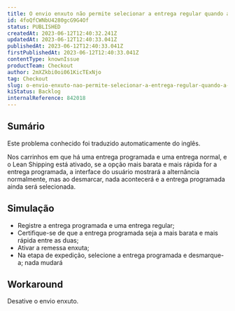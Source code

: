 ```yaml
---
title: O envio enxuto não permite selecionar a entrega regular quando a entrega programada é a mais barata e mais rápida
id: 4foQfCWNbU4280gcG9G4Of
status: PUBLISHED
createdAt: 2023-06-12T12:40:32.241Z
updatedAt: 2023-06-12T12:40:33.041Z
publishedAt: 2023-06-12T12:40:33.041Z
firstPublishedAt: 2023-06-12T12:40:33.041Z
contentType: knownIssue
productTeam: Checkout
author: 2mXZkbi0oi061KicTExNjo
tag: Checkout
slug: o-envio-enxuto-nao-permite-selecionar-a-entrega-regular-quando-a-entrega-programada-e-a-mais-barata-e-mais-rapida
kiStatus: Backlog
internalReference: 842018
---
```


## Sumário

<div class="alert alert-info">
  <p>Este problema conhecido foi traduzido automaticamente do inglês.</p>
</div>


Nos carrinhos em que há uma entrega programada e uma entrega normal, e o Lean Shipping está ativado, se a opção mais barata e mais rápida for a entrega programada, a interface do usuário mostrará a alternância normalmente, mas ao desmarcar, nada acontecerá e a entrega programada ainda será selecionada.

## Simulação



- Registre a entrega programada e uma entrega regular;
- Certifique-se de que a entrega programada seja a mais barata e mais rápida entre as duas;
- Ativar a remessa enxuta;
- Na etapa de expedição, selecione a entrega programada e desmarque-a; nada mudará

## Workaround


Desative o envio enxuto.





